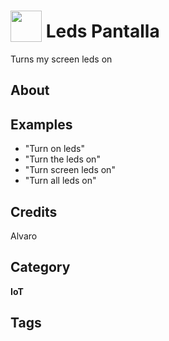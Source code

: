# <img src="https://raw.githack.com/FortAwesome/Font-Awesome/master/svgs/solid/palette.svg" card_color="#FFD700" width="50" height="50" style="vertical-align:bottom"/> Leds Pantalla
Turns my screen leds on

## About


## Examples
* "Turn on leds"
* "Turn the leds on"
* "Turn screen leds on"
* "Turn all leds on"

## Credits
Alvaro

## Category
**IoT**

## Tags

